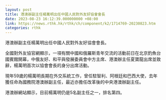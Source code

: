 ```yaml
---
layout: post
title: 港澳辦副主任楊萬明出任中國人民對外友好協會會長
date: 2023-08-23 16:12:39.000000000 +08:00
link: https://news.rthk.hk/rthk/ch/component/k2/1714769-20230823.htm
categories: rthk
---
```


港澳辦副主任楊萬明出任中國人民對外友好協會會長。

全國對外友協官網顯示，一項有關中國和俄羅斯青年交流的活動前日在北京釣魚台國賓館開幕，中俄友好、和平與發展委員會中方主席、港澳辦主任夏寶龍出席並致辭，楊萬明首次以協會會長的身分出席活動。

現年59歲的楊萬明長期在外交系統工作，曾任駐智利、阿根廷和巴西大使，去年獲任命為國務院港澳辦副主任，最近亦擔任改革後的中央港澳辦副主任。

港澳辦網站顯示，目前楊萬明仍是5名副主任之一，排名第四。
